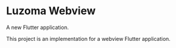 # Luzoma Webview

A new Flutter application.


This project is an implementation for a webview Flutter application.
